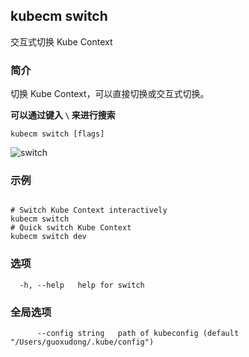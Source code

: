 ## kubecm switch

交互式切换 Kube Context

### 简介


切换 Kube Context，可以直接切换或交互式切换。

**可以通过键入 `\` 来进行搜索**

```
kubecm switch [flags]
```

![switch](../../static/switch.gif)

### 示例

```

# Switch Kube Context interactively
kubecm switch
# Quick switch Kube Context
kubecm switch dev

```

### 选项

```
  -h, --help   help for switch
```

### 全局选项

```
      --config string   path of kubeconfig (default "/Users/guoxudong/.kube/config")
```
